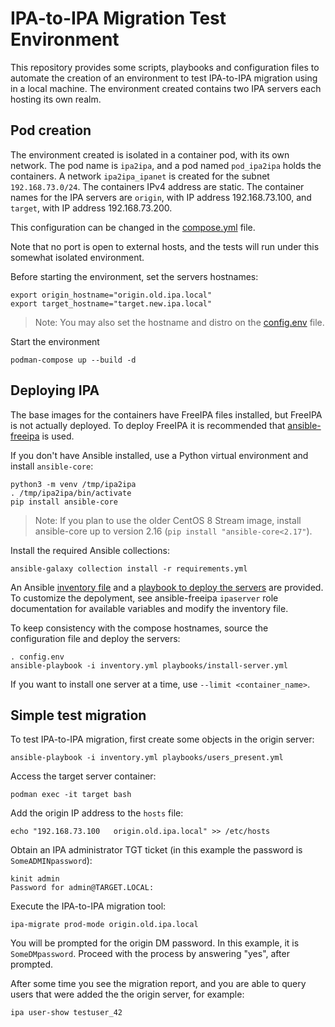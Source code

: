 IPA-to-IPA Migration Test Environment
=====================================

This repository provides some scripts, playbooks and configuration files to automate the creation of an environment to test IPA-to-IPA migration using in a local machine. The environment created contains two IPA servers each hosting its own realm.


Pod creation
------------

The environment created is isolated in a container pod, with its own network. The pod name is `ipa2ipa`, and a pod named `pod_ipa2ipa` holds the containers. A network `ipa2ipa_ipanet` is created for the subnet `192.168.73.0/24`. The containers IPv4 address are static. The container names for the IPA servers are `origin`, with IP address 192.168.73.100, and `target`, with IP address 192.168.73.200.

This configuration can be changed in the [compose.yml](compose.yml) file.

Note that no port is open to external hosts, and the tests will run under this somewhat isolated environment.

Before starting the environment, set the servers hostnames:

```
export origin_hostname="origin.old.ipa.local"
export target_hostname="target.new.ipa.local"
```

> Note: You may also set the hostname and distro on the [config.env](config.env) file.

Start the environment

```
podman-compose up --build -d
```


Deploying IPA
-------------

The base images for the containers have FreeIPA files installed, but FreeIPA is not actually deployed. To deploy FreeIPA it is recommended that [ansible-freeipa](https://github.com/freeipa/ansible-freeipa) is used.

If you don't have Ansible installed, use a Python virtual environment and install  `ansible-core`:

```
python3 -m venv /tmp/ipa2ipa
. /tmp/ipa2ipa/bin/activate
pip install ansible-core
```

> Note: If you plan to use the older CentOS 8 Stream image, install ansible-core up to version 2.16 (`pip install "ansible-core<2.17"`).

Install the required Ansible collections:

```
ansible-galaxy collection install -r requirements.yml
```

An Ansible [inventory file](inventory.yml) and a [playbook to deploy the servers](playbooks/install-server.yml) are provided. To customize the depolyment, see ansible-freeipa `ipaserver` role documentation for available variables and modify the inventory file.

To keep consistency with the compose hostnames, source the configuration file and deploy the servers:

```
. config.env
ansible-playbook -i inventory.yml playbooks/install-server.yml
```

If you want to install one server at a time, use `--limit <container_name>`.


Simple test migration
---------------------

To test IPA-to-IPA migration, first create some objects in the origin server:

```
ansible-playbook -i inventory.yml playbooks/users_present.yml
```

Access the target server container:

```
podman exec -it target bash
```

Add the origin IP address to the `hosts` file:

```
echo "192.168.73.100   origin.old.ipa.local" >> /etc/hosts
```

Obtain an IPA administrator TGT ticket (in this example the password is `SomeADMINpassword`):

```
kinit admin
Password for admin@TARGET.LOCAL:
```

Execute the IPA-to-IPA migration tool:

```
ipa-migrate prod-mode origin.old.ipa.local
```

You will be prompted for the origin DM password. In this example, it is `SomeDMpassword`. Proceed with the process by answering "yes", after prompted.

After some time you see the migration report, and you are able to query users that were added the the origin server, for example:

```
ipa user-show testuser_42
```

